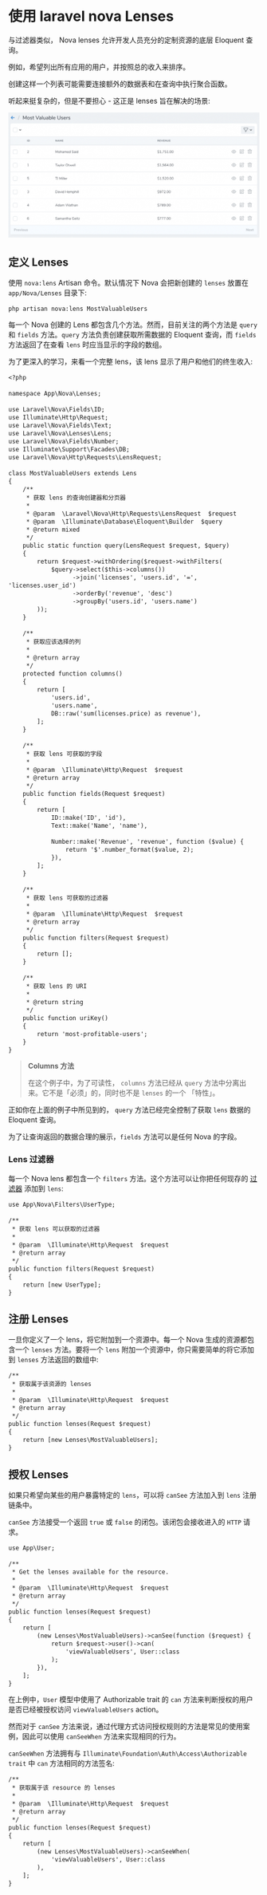 # 使用 laravel nova Lenses

与过滤器类似， Nova lenses 允许开发人员充分的定制资源的底层 Eloquent 查询。

例如，希望列出所有应用的用户，并按照总的收入来排序。

创建这样一个列表可能需要连接额外的数据表和在查询中执行聚合函数。

听起来挺复杂的，但是不要担心 - 这正是 lenses 旨在解决的场景:

![](/assets/laravel/laravel-nova-lenses-show.png)

## 定义 Lenses

使用 `nova:lens` Artisan 命令。默认情况下 Nova 会把新创建的 `lenses` 放置在 `app/Nova/Lenses` 目录下:

```
php artisan nova:lens MostValuableUsers
```

每一个 Nova 创建的 Lens 都包含几个方法。然而，目前关注的两个方法是 `query` 和 `fields` 方法。`query` 方法负责创建获取所需数据的 Eloquent 查询，而 `fields` 方法返回了在查看 `lens` 时应当显示的字段的数组。

为了更深入的学习，来看一个完整 lens，该 lens 显示了用户和他们的终生收入:

```
<?php

namespace App\Nova\Lenses;

use Laravel\Nova\Fields\ID;
use Illuminate\Http\Request;
use Laravel\Nova\Fields\Text;
use Laravel\Nova\Lenses\Lens;
use Laravel\Nova\Fields\Number;
use Illuminate\Support\Facades\DB;
use Laravel\Nova\Http\Requests\LensRequest;

class MostValuableUsers extends Lens
{
    /**
     * 获取 lens 的查询创建器和分页器
     *
     * @param  \Laravel\Nova\Http\Requests\LensRequest  $request
     * @param  \Illuminate\Database\Eloquent\Builder  $query
     * @return mixed
     */
    public static function query(LensRequest $request, $query)
    {
        return $request->withOrdering($request->withFilters(
            $query->select($this->columns())
                  ->join('licenses', 'users.id', '=', 'licenses.user_id')
                  ->orderBy('revenue', 'desc')
                  ->groupBy('users.id', 'users.name')
        ));
    }

    /**
     * 获取应该选择的列
     *
     * @return array
     */
    protected function columns()
    {
        return [
            'users.id',
            'users.name',
            DB::raw('sum(licenses.price) as revenue'),
        ];
    }

    /**
     * 获取 lens 可获取的字段
     *
     * @param  \Illuminate\Http\Request  $request
     * @return array
     */
    public function fields(Request $request)
    {
        return [
            ID::make('ID', 'id'),
            Text::make('Name', 'name'),

            Number::make('Revenue', 'revenue', function ($value) {
                return '$'.number_format($value, 2);
            }),
        ];
    }

    /**
     * 获取 lens 可获取的过滤器
     *
     * @param  \Illuminate\Http\Request  $request
     * @return array
     */
    public function filters(Request $request)
    {
        return [];
    }

    /**
     * 获取 lens 的 URI
     *
     * @return string
     */
    public function uriKey()
    {
        return 'most-profitable-users';
    }
}
```

> **Columns 方法**
>
> 在这个例子中，为了可读性， `columns` 方法已经从 `query` 方法中分离出来。它不是「必须」的，同时也不是 `lenses` 的一个 「特性」。

正如你在上面的例子中所见到的， `query` 方法已经完全控制了获取 `lens` 数据的 Eloquent 查询。

为了让查询返回的数据合理的展示，`fields` 方法可以是任何 Nova 的字段。

### Lens 过滤器

每一个 Nova lens 都包含一个 `filters` 方法。这个方法可以让你把任何现存的 [过滤器](/laravel/nova/how-to-use-filters-in-laravel-nova.md) 添加到 `lens`:

```
use App\Nova\Filters\UserType;

/**
 * 获取 lens 可以获取的过滤器
 *
 * @param  \Illuminate\Http\Request  $request
 * @return array
 */
public function filters(Request $request)
{
    return [new UserType];
}
```

## 注册 Lenses

一旦你定义了一个 lens，将它附加到一个资源中。每一个 Nova 生成的资源都包含一个 `lenses` 方法。要将一个 `lens` 附加一个资源中，你只需要简单的将它添加到 `lenses` 方法返回的数组中:

```
/**
 * 获取属于该资源的 lenses
 *
 * @param  \Illuminate\Http\Request  $request
 * @return array
 */
public function lenses(Request $request)
{
    return [new Lenses\MostValuableUsers];
}
```

## 授权 Lenses

如果只希望向某些的用户暴露特定的 `lens`，可以将 `canSee` 方法加入到 `lens` 注册链条中。

`canSee` 方法接受一个返回 `true` 或 `false` 的闭包。该闭包会接收进入的 `HTTP` 请求。

```
use App\User;

/**
 * Get the lenses available for the resource.
 *
 * @param  \Illuminate\Http\Request  $request
 * @return array
 */
public function lenses(Request $request)
{
    return [
        (new Lenses\MostValuableUsers)->canSee(function ($request) {
            return $request->user()->can(
                'viewValuableUsers', User::class
            );
        }),
    ];
}
```

在上例中，`User` 模型中使用了 Authorizable trait 的 `can` 方法来判断授权的用户是否已经被授权访问 `viewValuableUsers` action。

然而对于 `canSee` 方法来说，通过代理方式访问授权规则的方法是常见的使用案例，因此可以使用 `canSeeWhen` 方法来实现相同的行为。

`canSeeWhen` 方法拥有与 `Illuminate\Foundation\Auth\Access\Authorizable` `trait` 中 `can` 方法相同的方法签名:

```
/**
 * 获取属于该 resource 的 lenses
 *
 * @param  \Illuminate\Http\Request  $request
 * @return array
 */
public function lenses(Request $request)
{
    return [
        (new Lenses\MostValuableUsers)->canSeeWhen(
            'viewValuableUsers', User::class
        ),
    ];
}
```
